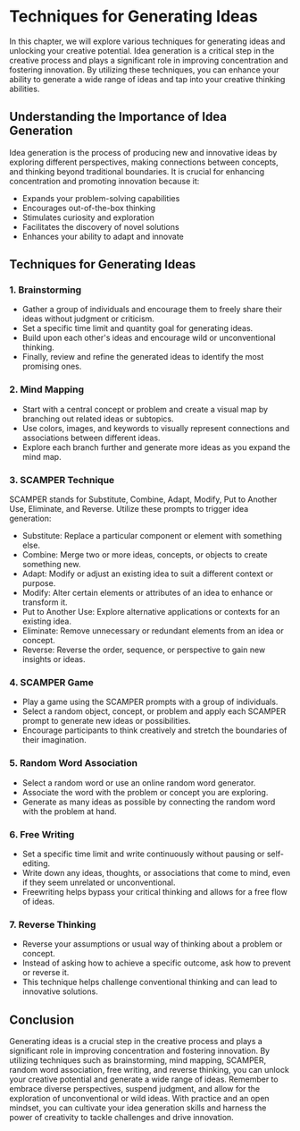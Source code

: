 Techniques for Generating Ideas
========================================

In this chapter, we will explore various techniques for generating ideas and unlocking your creative potential. Idea generation is a critical step in the creative process and plays a significant role in improving concentration and fostering innovation. By utilizing these techniques, you can enhance your ability to generate a wide range of ideas and tap into your creative thinking abilities.

Understanding the Importance of Idea Generation
-----------------------------------------------

Idea generation is the process of producing new and innovative ideas by exploring different perspectives, making connections between concepts, and thinking beyond traditional boundaries. It is crucial for enhancing concentration and promoting innovation because it:

* Expands your problem-solving capabilities
* Encourages out-of-the-box thinking
* Stimulates curiosity and exploration
* Facilitates the discovery of novel solutions
* Enhances your ability to adapt and innovate

Techniques for Generating Ideas
-------------------------------

### 1. Brainstorming

* Gather a group of individuals and encourage them to freely share their ideas without judgment or criticism.
* Set a specific time limit and quantity goal for generating ideas.
* Build upon each other's ideas and encourage wild or unconventional thinking.
* Finally, review and refine the generated ideas to identify the most promising ones.

### 2. Mind Mapping

* Start with a central concept or problem and create a visual map by branching out related ideas or subtopics.
* Use colors, images, and keywords to visually represent connections and associations between different ideas.
* Explore each branch further and generate more ideas as you expand the mind map.

### 3. SCAMPER Technique

SCAMPER stands for Substitute, Combine, Adapt, Modify, Put to Another Use, Eliminate, and Reverse. Utilize these prompts to trigger idea generation:

* Substitute: Replace a particular component or element with something else.
* Combine: Merge two or more ideas, concepts, or objects to create something new.
* Adapt: Modify or adjust an existing idea to suit a different context or purpose.
* Modify: Alter certain elements or attributes of an idea to enhance or transform it.
* Put to Another Use: Explore alternative applications or contexts for an existing idea.
* Eliminate: Remove unnecessary or redundant elements from an idea or concept.
* Reverse: Reverse the order, sequence, or perspective to gain new insights or ideas.

### 4. SCAMPER Game

* Play a game using the SCAMPER prompts with a group of individuals.
* Select a random object, concept, or problem and apply each SCAMPER prompt to generate new ideas or possibilities.
* Encourage participants to think creatively and stretch the boundaries of their imagination.

### 5. Random Word Association

* Select a random word or use an online random word generator.
* Associate the word with the problem or concept you are exploring.
* Generate as many ideas as possible by connecting the random word with the problem at hand.

### 6. Free Writing

* Set a specific time limit and write continuously without pausing or self-editing.
* Write down any ideas, thoughts, or associations that come to mind, even if they seem unrelated or unconventional.
* Freewriting helps bypass your critical thinking and allows for a free flow of ideas.

### 7. Reverse Thinking

* Reverse your assumptions or usual way of thinking about a problem or concept.
* Instead of asking how to achieve a specific outcome, ask how to prevent or reverse it.
* This technique helps challenge conventional thinking and can lead to innovative solutions.

Conclusion
----------

Generating ideas is a crucial step in the creative process and plays a significant role in improving concentration and fostering innovation. By utilizing techniques such as brainstorming, mind mapping, SCAMPER, random word association, free writing, and reverse thinking, you can unlock your creative potential and generate a wide range of ideas. Remember to embrace diverse perspectives, suspend judgment, and allow for the exploration of unconventional or wild ideas. With practice and an open mindset, you can cultivate your idea generation skills and harness the power of creativity to tackle challenges and drive innovation.

